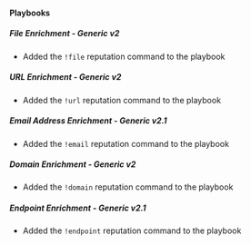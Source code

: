 
#### Playbooks

##### File Enrichment - Generic v2

- Added the `!file` reputation command to the playbook
##### URL Enrichment - Generic v2

- Added the `!url` reputation command to the playbook
##### Email Address Enrichment - Generic v2.1

- Added the `!email` reputation command to the playbook
##### Domain Enrichment - Generic v2

- Added the `!domain` reputation command to the playbook
##### Endpoint Enrichment - Generic v2.1

- Added the `!endpoint` reputation command to the playbook
